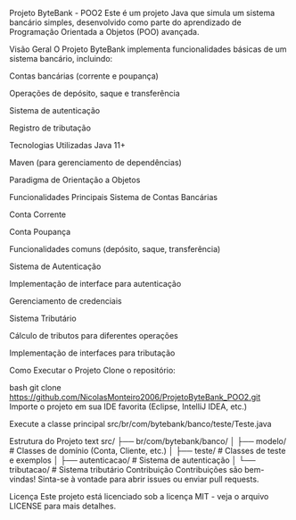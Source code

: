 Projeto ByteBank - POO2
Este é um projeto Java que simula um sistema bancário simples, desenvolvido como parte do aprendizado de Programação Orientada a Objetos (POO) avançada.

Visão Geral
O Projeto ByteBank implementa funcionalidades básicas de um sistema bancário, incluindo:

Contas bancárias (corrente e poupança)

Operações de depósito, saque e transferência

Sistema de autenticação

Registro de tributação

Tecnologias Utilizadas
Java 11+

Maven (para gerenciamento de dependências)

Paradigma de Orientação a Objetos

Funcionalidades Principais
Sistema de Contas Bancárias

Conta Corrente

Conta Poupança

Funcionalidades comuns (depósito, saque, transferência)

Sistema de Autenticação

Implementação de interface para autenticação

Gerenciamento de credenciais

Sistema Tributário

Cálculo de tributos para diferentes operações

Implementação de interfaces para tributação

Como Executar o Projeto
Clone o repositório:

bash
git clone https://github.com/NicolasMonteiro2006/ProjetoByteBank_POO2.git
Importe o projeto em sua IDE favorita (Eclipse, IntelliJ IDEA, etc.)

Execute a classe principal src/br/com/bytebank/banco/teste/Teste.java

Estrutura do Projeto
text
src/
├── br/com/bytebank/banco/
│   ├── modelo/          # Classes de domínio (Conta, Cliente, etc.)
│   ├── teste/           # Classes de teste e exemplos
│   ├── autenticacao/    # Sistema de autenticação
│   └── tributacao/      # Sistema tributário
Contribuição
Contribuições são bem-vindas! Sinta-se à vontade para abrir issues ou enviar pull requests.

Licença
Este projeto está licenciado sob a licença MIT - veja o arquivo LICENSE para mais detalhes.
